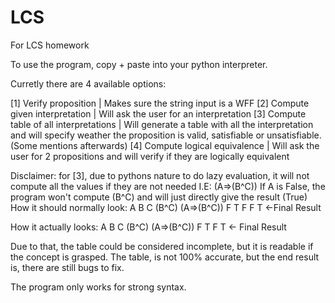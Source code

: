 # LCS
For LCS homework

To use the program, copy + paste into your python interpreter.

Curretly there are 4 available options:

[1] Verify proposition | Makes sure the string input is a WFF
[2] Compute given interpretation | Will ask the user for an interpretation
[3] Compute table of all interpretations | Will generate a table with all the interpretation and will specify weather the proposition is valid, satisfiable or unsatisfiable. (Some mentions afterwards)
[4] Compute logical equivalence | Will ask the user for 2 propositions and will verify if they are logically equivalent


Disclaimer: for [3], due to pythons nature to do lazy evaluation, it will not compute all the values if they are not needed
I.E:
  (A=>(B^C))
  If A is False, the program won't compute (B^C) and will just directly give the result (True)
  How it should normally look:
  A B C (B^C) (A=>(B^C))
  F T F   F       T <-Final Result

  How it actually looks:
  A B C (B^C) (A=>(B^C))
  F T F   T <- Final Result
  
  Due to that, the table could be considered incomplete, but it is readable if the concept is grasped.
  The table, is not 100% accurate, but the end result is, there are still bugs to fix.
  
  The program only works for strong syntax.
  
